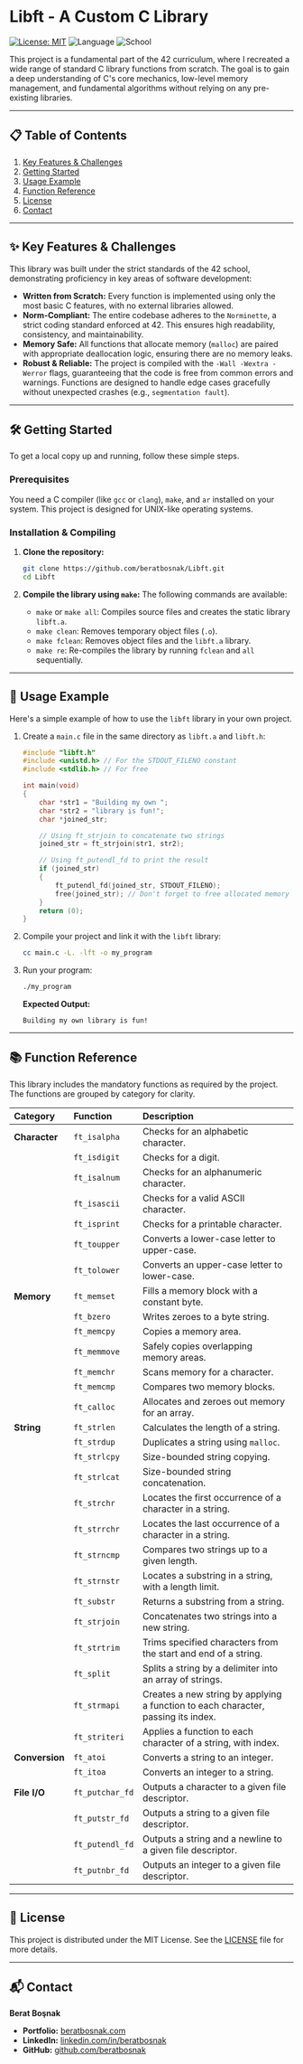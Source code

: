 # Libft - A Custom C Library

[![License: MIT](https://img.shields.io/badge/License-MIT-yellow.svg?style=for-the-badge)](LICENSE)
![Language](https://img.shields.io/badge/Language-C-blue?style=for-the-badge&logo=c)
![School](https://img.shields.io/badge/School-42-black?style=for-the-badge&logo=42)

This project is a fundamental part of the 42 curriculum, where I recreated a wide range of standard C library functions from scratch. The goal is to gain a deep understanding of C's core mechanics, low-level memory management, and fundamental algorithms without relying on any pre-existing libraries.

---

## 📋 Table of Contents

1.  [Key Features & Challenges](#-key-features--challenges)
2.  [Getting Started](#-getting-started)
3.  [Usage Example](#-usage-example)
4.  [Function Reference](#-function-reference)
5.  [License](#-license)
6.  [Contact](#-contact)

---

## ✨ Key Features & Challenges

This library was built under the strict standards of the 42 school, demonstrating proficiency in key areas of software development:

* **Written from Scratch:** Every function is implemented using only the most basic C features, with no external libraries allowed.
* **Norm-Compliant:** The entire codebase adheres to the `Norminette`, a strict coding standard enforced at 42. This ensures high readability, consistency, and maintainability.
* **Memory Safe:** All functions that allocate memory (`malloc`) are paired with appropriate deallocation logic, ensuring there are no memory leaks.
* **Robust & Reliable:** The project is compiled with the `-Wall -Wextra -Werror` flags, guaranteeing that the code is free from common errors and warnings. Functions are designed to handle edge cases gracefully without unexpected crashes (e.g., `segmentation fault`).

---

## 🛠 Getting Started

To get a local copy up and running, follow these simple steps.

### Prerequisites

You need a C compiler (like `gcc` or `clang`), `make`, and `ar` installed on your system. This project is designed for UNIX-like operating systems.

### Installation & Compiling

1.  **Clone the repository:**
    ```bash
    git clone https://github.com/beratbosnak/Libft.git
    cd Libft
    ```

2.  **Compile the library using `make`:**
    The following commands are available:
    * `make` or `make all`: Compiles source files and creates the static library `libft.a`.
    * `make clean`: Removes temporary object files (`.o`).
    * `make fclean`: Removes object files and the `libft.a` library.
    * `make re`: Re-compiles the library by running `fclean` and `all` sequentially.

---

## 🚀 Usage Example

Here's a simple example of how to use the `libft` library in your own project.

1.  Create a `main.c` file in the same directory as `libft.a` and `libft.h`:

    ```c
    #include "libft.h"
    #include <unistd.h> // For the STDOUT_FILENO constant
    #include <stdlib.h> // For free

    int main(void)
    {
        char *str1 = "Building my own ";
        char *str2 = "library is fun!";
        char *joined_str;

        // Using ft_strjoin to concatenate two strings
        joined_str = ft_strjoin(str1, str2);

        // Using ft_putendl_fd to print the result
        if (joined_str)
        {
            ft_putendl_fd(joined_str, STDOUT_FILENO);
            free(joined_str); // Don't forget to free allocated memory
        }
        return (0);
    }
    ```

2.  Compile your project and link it with the `libft` library:

    ```bash
    cc main.c -L. -lft -o my_program
    ```

3.  Run your program:
    ```bash
    ./my_program
    ```
    **Expected Output:**
    ```
    Building my own library is fun!
    ```
---

## 📚 Function Reference

This library includes the mandatory functions as required by the project. The functions are grouped by category for clarity.

| Category      | Function      | Description                                                    |
| :------------ | :------------ | :------------------------------------------------------------- |
| **Character** | `ft_isalpha`  | Checks for an alphabetic character.                            |
|               | `ft_isdigit`  | Checks for a digit.                                            |
|               | `ft_isalnum`  | Checks for an alphanumeric character.                          |
|               | `ft_isascii`  | Checks for a valid ASCII character.                            |
|               | `ft_isprint`  | Checks for a printable character.                              |
|               | `ft_toupper`  | Converts a lower-case letter to upper-case.                    |
|               | `ft_tolower`  | Converts an upper-case letter to lower-case.                   |
| **Memory** | `ft_memset`   | Fills a memory block with a constant byte.                     |
|               | `ft_bzero`    | Writes zeroes to a byte string.                                |
|               | `ft_memcpy`   | Copies a memory area.                                          |
|               | `ft_memmove`  | Safely copies overlapping memory areas.                        |
|               | `ft_memchr`   | Scans memory for a character.                                  |
|               | `ft_memcmp`   | Compares two memory blocks.                                    |
|               | `ft_calloc`   | Allocates and zeroes out memory for an array.                  |
| **String** | `ft_strlen`   | Calculates the length of a string.                             |
|               | `ft_strdup`   | Duplicates a string using `malloc`.                            |
|               | `ft_strlcpy`  | Size-bounded string copying.                                   |
|               | `ft_strlcat`  | Size-bounded string concatenation.                             |
|               | `ft_strchr`   | Locates the first occurrence of a character in a string.       |
|               | `ft_strrchr`  | Locates the last occurrence of a character in a string.        |
|               | `ft_strncmp`  | Compares two strings up to a given length.                     |
|               | `ft_strnstr`  | Locates a substring in a string, with a length limit.          |
|               | `ft_substr`   | Returns a substring from a string.                             |
|               | `ft_strjoin`  | Concatenates two strings into a new string.                    |
|               | `ft_strtrim`  | Trims specified characters from the start and end of a string. |
|               | `ft_split`    | Splits a string by a delimiter into an array of strings.       |
|               | `ft_strmapi`  | Creates a new string by applying a function to each character, passing its index. |
|               | `ft_striteri` | Applies a function to each character of a string, with index.  |
| **Conversion**| `ft_atoi`     | Converts a string to an integer.                               |
|               | `ft_itoa`     | Converts an integer to a string.                               |
| **File I/O** | `ft_putchar_fd`| Outputs a character to a given file descriptor.                |
|               | `ft_putstr_fd` | Outputs a string to a given file descriptor.                 |
|               | `ft_putendl_fd`| Outputs a string and a newline to a given file descriptor.     |
|               | `ft_putnbr_fd` | Outputs an integer to a given file descriptor.                 |

---

## 📄 License

This project is distributed under the MIT License. See the [LICENSE](LICENSE) file for more details.

---

## 📬 Contact

**Berat Boşnak**

* **Portfolio:** [beratbosnak.com](https://beratbosnak.com)
* **LinkedIn:** [linkedin.com/in/beratbosnak](https://www.linkedin.com/in/beratbosnak)
* **GitHub:** [github.com/beratbosnak](https://github.com/beratbosnak)
